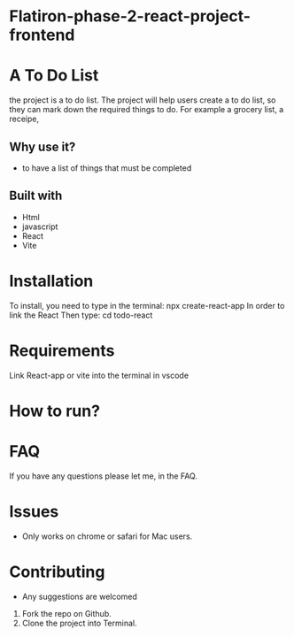 # Flatiron-phase-2-react-project-frontend


# A To Do List

the project is a to do list. The project will help users create a to do list, so they can mark down the required things to do. For example a grocery list, a receipe, 

## Why use it?

* to have a list of things that must be completed

## Built with

* Html
* javascript
* React
* Vite


# Installation 

To install, you need to type in the terminal: npx create-react-app 
In order to link the React
Then type: cd todo-react


# Requirements 
Link React-app or vite into the terminal in vscode

# How to run?



# FAQ 

If you have any questions please let me, in the FAQ.

#  Issues 

* Only works on chrome or safari for Mac users.

# Contributing 

* Any suggestions are welcomed

1. Fork the repo on Github.
2. Clone the project into Terminal.